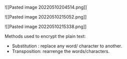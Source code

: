 ![[Pasted image 20220510204514.png]]

![[Pasted image 20220510215052.png]]

![[Pasted image 20220510215338.png]]



Methods used to encrypt the plain text:

- Substitution : replace any word/ character to another.
- Transposition: rearrenge the words/characters.